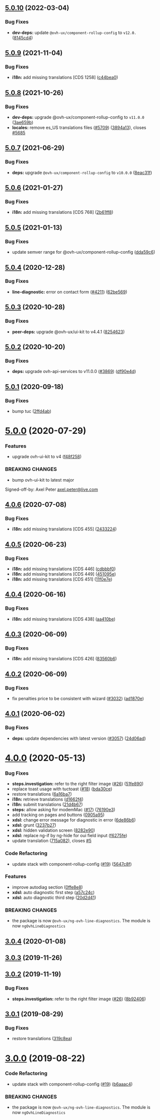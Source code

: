 ## [5.0.10](https://github.com/ovh/manager/compare/@ovh-ux/ng-ovh-line-diagnostics@5.0.9...@ovh-ux/ng-ovh-line-diagnostics@5.0.10) (2022-03-04)


### Bug Fixes

* **dev-deps:** update `@ovh-ux/component-rollup-config` to `v12.0.` ([8145cd4](https://github.com/ovh/manager/commit/8145cd44a34cec071db4b5267182705625951077))



## [5.0.9](https://github.com/ovh/manager/compare/@ovh-ux/ng-ovh-line-diagnostics@5.0.8...@ovh-ux/ng-ovh-line-diagnostics@5.0.9) (2021-11-04)


### Bug Fixes

* **i18n:** add missing translations [CDS 1258] ([c44bea0](https://github.com/ovh/manager/commit/c44bea0874e0c711f9a8dafe31cffc258f21c51c))



## [5.0.8](https://github.com/ovh/manager/compare/@ovh-ux/ng-ovh-line-diagnostics@5.0.7...@ovh-ux/ng-ovh-line-diagnostics@5.0.8) (2021-10-26)


### Bug Fixes

* **dev-deps:** upgrade @ovh-ux/component-rollup-config to `v11.0.0` ([3ae659b](https://github.com/ovh/manager/commit/3ae659bea59244fd5660375b9dac52055cc374b0))
* **locales:** remove es_US translations files ([#5709](https://github.com/ovh/manager/issues/5709)) ([3894a13](https://github.com/ovh/manager/commit/3894a1388393ea08b51e08bbfda416e7746fc8ca)), closes [#5685](https://github.com/ovh/manager/issues/5685)



## [5.0.7](https://github.com/ovh/manager/compare/@ovh-ux/ng-ovh-line-diagnostics@5.0.6...@ovh-ux/ng-ovh-line-diagnostics@5.0.7) (2021-06-29)


### Bug Fixes

* **deps:** upgrade `@ovh-ux/component-rollup-config` to `v10.0.0` ([8eac31f](https://github.com/ovh/manager/commit/8eac31f81e46d1570c131cf55788d6435842ab6d))



## [5.0.6](https://github.com/ovh/manager/compare/@ovh-ux/ng-ovh-line-diagnostics@5.0.5...@ovh-ux/ng-ovh-line-diagnostics@5.0.6) (2021-01-27)


### Bug Fixes

* **i18n:** add missing translations [CDS 768] ([2b61ff8](https://github.com/ovh/manager/commit/2b61ff8d8042acb9db3344a36f05f930f3e66e63))



## [5.0.5](https://github.com/ovh/manager/compare/@ovh-ux/ng-ovh-line-diagnostics@5.0.4...@ovh-ux/ng-ovh-line-diagnostics@5.0.5) (2021-01-13)


### Bug Fixes

* update semver range for @ovh-ux/component-rollup-config ([dda59c6](https://github.com/ovh/manager/commit/dda59c6b71cb4ad9ab98f06a0bf995a7eb45a1d9))



## [5.0.4](https://github.com/ovh/manager/compare/@ovh-ux/ng-ovh-line-diagnostics@5.0.3...@ovh-ux/ng-ovh-line-diagnostics@5.0.4) (2020-12-28)


### Bug Fixes

* **line-diagnostic:** error on contact form ([#4211](https://github.com/ovh/manager/issues/4211)) ([62be569](https://github.com/ovh/manager/commit/62be569d4f125bf98c0a927277e5600bd69aa2ec))



## [5.0.3](https://github.com/ovh/manager/compare/@ovh-ux/ng-ovh-line-diagnostics@5.0.2...@ovh-ux/ng-ovh-line-diagnostics@5.0.3) (2020-10-28)


### Bug Fixes

* **peer-deps:** upgrade @ovh-ux/ui-kit to v4.4.1 ([8254623](https://github.com/ovh/manager/commit/82546237336e185ae7d973a1bb2aabddbb50112e))



## [5.0.2](https://github.com/ovh/manager/compare/@ovh-ux/ng-ovh-line-diagnostics@5.0.1...@ovh-ux/ng-ovh-line-diagnostics@5.0.2) (2020-10-20)


### Bug Fixes

* **deps:** upgrade ovh-api-services to v11.0.0 ([#3869](https://github.com/ovh/manager/issues/3869)) ([df90e4d](https://github.com/ovh/manager/commit/df90e4de660920e3cd07b2ff6b4452b0aa861377))



## [5.0.1](https://github.com/ovh/manager/compare/@ovh-ux/ng-ovh-line-diagnostics@5.0.0...@ovh-ux/ng-ovh-line-diagnostics@5.0.1) (2020-09-18)


### Bug Fixes

* bump tuc ([2ffd4ab](https://github.com/ovh/manager/commit/2ffd4ab6d41ad57c2f4717b839766ffe511cb69d))



# [5.0.0](https://github.com/ovh/manager/compare/@ovh-ux/ng-ovh-line-diagnostics@4.0.6...@ovh-ux/ng-ovh-line-diagnostics@5.0.0) (2020-07-29)


### Features

* upgrade ovh-ui-kit to v4 ([f48f258](https://github.com/ovh/manager/commit/f48f2587c367b06939c452428c5783c2fb1c1b8d))


### BREAKING CHANGES

* bump ovh-ui-kit to latest major

Signed-off-by: Axel Peter <axel.peter@live.com>



## [4.0.6](https://github.com/ovh/manager/compare/@ovh-ux/ng-ovh-line-diagnostics@4.0.5...@ovh-ux/ng-ovh-line-diagnostics@4.0.6) (2020-07-08)


### Bug Fixes

* **i18n:** add missing translations [CDS 455] ([2433224](https://github.com/ovh/manager/commit/2433224be49dbe4ecd6d214e10287a8b7eb0795c))



## [4.0.5](https://github.com/ovh/manager/compare/@ovh-ux/ng-ovh-line-diagnostics@4.0.4...@ovh-ux/ng-ovh-line-diagnostics@4.0.5) (2020-06-23)


### Bug Fixes

* **i18n:** add missing translations [CDS 446] ([cdbbbf0](https://github.com/ovh/manager/commit/cdbbbf01121ed9b6d40d0dfb21b93ec383ef61fd))
* **i18n:** add missing translations [CDS 449] ([451095e](https://github.com/ovh/manager/commit/451095e6d64b99a61151e5d870f43e23585c37b2))
* **i18n:** add missing translations [CDS 451] ([11f0e7e](https://github.com/ovh/manager/commit/11f0e7ec2df60d6bf109e258ba904a8b3d81cec4))



## [4.0.4](https://github.com/ovh/manager/compare/@ovh-ux/ng-ovh-line-diagnostics@4.0.3...@ovh-ux/ng-ovh-line-diagnostics@4.0.4) (2020-06-16)


### Bug Fixes

* **i18n:** add missing translations [CDS 438] ([aa410be](https://github.com/ovh/manager/commit/aa410beb8ae8f69cc792b7dd64e83cd7f54b93cd))



## [4.0.3](https://github.com/ovh/manager/compare/@ovh-ux/ng-ovh-line-diagnostics@4.0.2...@ovh-ux/ng-ovh-line-diagnostics@4.0.3) (2020-06-09)


### Bug Fixes

* **i18n:** add missing translations [CDS 426] ([83560b6](https://github.com/ovh/manager/commit/83560b6ffe35a21a2f4d8abc927e45629912f5f9))



## [4.0.2](https://github.com/ovh/manager/compare/@ovh-ux/ng-ovh-line-diagnostics@4.0.1...@ovh-ux/ng-ovh-line-diagnostics@4.0.2) (2020-06-09)


### Bug Fixes

* fix penalties price to be consistent with wizard ([#3032](https://github.com/ovh/manager/issues/3032)) ([ad1870e](https://github.com/ovh/manager/commit/ad1870e623b1dfbb4eff1906ed04e5ba4fd78066))



## [4.0.1](https://github.com/ovh/manager/compare/@ovh-ux/ng-ovh-line-diagnostics@4.0.0...@ovh-ux/ng-ovh-line-diagnostics@4.0.1) (2020-06-02)


### Bug Fixes

* **deps:** update dependencies with latest version ([#3057](https://github.com/ovh/manager/issues/3057)) ([24d06ad](https://github.com/ovh/manager/commit/24d06addfaab0716e725242beae2d3d92feb8856))



# [4.0.0](https://github.com/ovh/manager/compare/@ovh-ux/ng-ovh-line-diagnostics@3.0.4...@ovh-ux/ng-ovh-line-diagnostics@4.0.0) (2020-05-13)


### Bug Fixes

* **steps.investigation:** refer to the right filter image ([#26](https://github.com/ovh/manager/issues/26)) ([51fe890](https://github.com/ovh/manager/commit/51fe89031a188d6417aeeabacdc85468db53dee5))
* replace toast usage with tuctoast ([#18](https://github.com/ovh/manager/issues/18)) ([bda30ce](https://github.com/ovh/manager/commit/bda30ce0f1e0a5cbb255e6691aad07faee67349e))
* restore translations ([6a16ba7](https://github.com/ovh/manager/commit/6a16ba75034826d6f99a91569a7b00d58165f2b5))
* **i18n:** retrieve translations ([d1662f4](https://github.com/ovh/manager/commit/d1662f4c5507bc0de1727a06f1f77711fbefa983))
* **i18n:** submit translations ([21d4b67](https://github.com/ovh/manager/commit/21d4b6712aeb04713a60e884f764c842e012198f))
* **steps:** allow asking for modemMac ([#17](https://github.com/ovh/manager/issues/17)) ([76190e3](https://github.com/ovh/manager/commit/76190e389619f4f3ab30e412ddb0e8d4cee55025))
* add tracking on pages and buttons ([0905a95](https://github.com/ovh/manager/commit/0905a95d5af3ea01ddf29bc8f7efb2b51d60d687))
* **xdsl:** change error message for diagnostic in error ([6de86b6](https://github.com/ovh/manager/commit/6de86b6692386c30db4d75ca944081c8c6618c75))
* **xdsl:** grunt ([3237b27](https://github.com/ovh/manager/commit/3237b27ba7592bd747ae6a1bb75536dbbd79e0c7))
* **xdsl:** hidden validation screen ([8282e90](https://github.com/ovh/manager/commit/8282e90812df071bdd970c92c4408c2f57d1dcf3))
* **xdsl:** replace ng-if by ng-hide for oui field input ([f6275fe](https://github.com/ovh/manager/commit/f6275fe411689cf13aaef178f1afbc00e088267c))
* update translation ([715a082](https://github.com/ovh/manager/commit/715a0827cea92480f72b8ce3b43179bfd9623e21)), closes [#5](https://github.com/ovh/manager/issues/5)


### Code Refactoring

* update stack with component-rollup-config ([#19](https://github.com/ovh/manager/issues/19)) ([5647c8f](https://github.com/ovh/manager/commit/5647c8f5337f8c3c95fc1fe72b87ca781b8b8d6a))


### Features

* improve autodiag section ([0ffe8e8](https://github.com/ovh/manager/commit/0ffe8e8068dfba4144b44fd75e487e5f6dc151bd))
* **xdsl:** auto diagnostic first step ([a57c24c](https://github.com/ovh/manager/commit/a57c24c5a84315b888db6e95d61a4826fa1eac21))
* **xdsl:** auto diagnostic third step ([20d2d41](https://github.com/ovh/manager/commit/20d2d41789dd5fa15d3583165b831c7c80684a64))


### BREAKING CHANGES

* the package is now `@ovh-ux/ng-ovh-line-diagnostics`. The module
is now `ngOvhLineDiagnostics`



## [3.0.4](https://github.com/ovh-ux/ng-ovh-line-diagnostics/compare/v3.0.3...v3.0.4) (2020-01-08)



## [3.0.3](https://github.com/ovh-ux/ng-ovh-line-diagnostics/compare/v3.0.2...v3.0.3) (2019-11-26)



## [3.0.2](https://github.com/ovh-ux/ng-ovh-line-diagnostics/compare/v3.0.1...v3.0.2) (2019-11-19)


### Bug Fixes

* **steps.investigation:** refer to the right filter image ([#26](https://github.com/ovh-ux/ng-ovh-line-diagnostics/issues/26)) ([8b92406](https://github.com/ovh-ux/ng-ovh-line-diagnostics/commit/8b92406640325fc7d710459569104e510d2bc069))



## [3.0.1](https://github.com/ovh-ux/ng-ovh-line-diagnostics/compare/v3.0.0...v3.0.1) (2019-08-29)


### Bug Fixes

* restore translations ([319c8ea](https://github.com/ovh-ux/ng-ovh-line-diagnostics/commit/319c8ea))



# [3.0.0](https://github.com/ovh-ux/ng-ovh-line-diagnostics/compare/v2.1.2...v3.0.0) (2019-08-22)


### Code Refactoring

* update stack with component-rollup-config ([#19](https://github.com/ovh-ux/ng-ovh-line-diagnostics/issues/19)) ([b6aaac4](https://github.com/ovh-ux/ng-ovh-line-diagnostics/commit/b6aaac4))


### BREAKING CHANGES

* the package is now `@ovh-ux/ng-ovh-line-diagnostics`. The module
is now `ngOvhLineDiagnostics`



